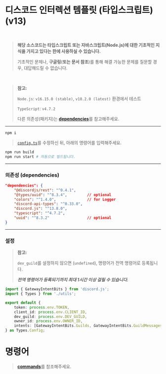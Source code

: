 # 디스코드 인터렉션 템플릿 (타입스크립트) (v13)

<br>

> **해당 소스코드는 타입스크립트 또는 자바스크립트(Node.js)에 대한 기초적인 지식을 가지고 있다는 한에 사용하실 수 있습니다.**
>
> 기초적인 문제나, **구글링**(**또는 문서 참조**)를 통해 해결 가능한 문제를 질문할 경우, 대답해드릴 수 없습니다.

<br>

> **참고:**
>
> `Node.js`: `v16.15.0 (stable)`, `v18.2.0 (latest)` 환경에서 테스트
>
> `TypeScript`: `v4.7.2`
>
> 다른 의존성(패키지)는 [**dependencies**](#의존성)를 참고해주세요.

---

```
npm i
```

> [`config.ts`](#config)를 수정하신 뒤, 아래의 명령어를 입력해주세요.

```sh
npm run build
npm run start # 자동으로 빌드됩니다.
```

---

### 의존성 (dependencies)

```json
"dependencies": {
    "@discordjs/rest": "^0.4.1",
    "@types/uuid": "^8.3.4",         // optional
    "colors": "^1.4.0",              // for Logger
    "discord-api-types": "^0.33.0",
    "discord.js": "^13.8.0",
    "typescript": "^4.7.2",
    "uuid": "^8.3.2"                 // optional
}
```

---

### 설정

> **참고:**
>
> `dev_guild`를 설정하지 않으면 (`undefined`), 명령어가 전역 명령어로 등록됩니다.
>
> _**전역 명령어가 등록되기까지 최대 1시간 이상 걸릴 수 있습니다.**_

```ts
import { GatewayIntentBits } from 'discord.js';
import { Types } from './utils';

export default {
    token: process.env.TOKEN,
    client_id: process.env.CLIENT_ID,
    dev_guild: process.env.DEV_GUILD,
    owner_id: process.env.OWNER_ID,
    intents: [GatewayIntentBits.Guilds, GatewayIntentBits.GuildMessages],
} as Types.Config;
```

# 명령어

> [**commands**](./commands/README_kr.md)를 참조해주세요.
